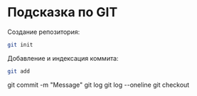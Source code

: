 # Подсказка по GIT

Создание репозитория:
```sh
git init
```

Добавление и индексация коммита:
```sh
git add
```

git commit -m "Message"
git log
git log --oneline
git checkout
